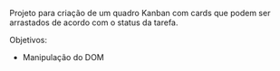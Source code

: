 Projeto para criação de um quadro Kanban com cards que podem ser arrastados de acordo com o status da tarefa.

Objetivos:
- Manipulação do DOM